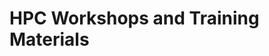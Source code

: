 <link rel="stylesheet" href="assets/stylesheets/images.css">

# HPC Workshops and Training Materials
